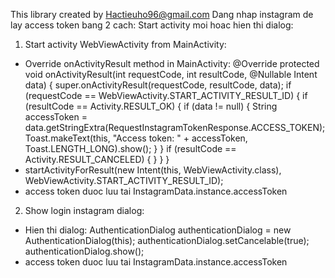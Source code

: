 This library created by Hactieuho96@gmail.com
Dang nhap instagram de lay access token bang 2 cach: Start activity moi hoac hien thi dialog:
1. Start activity WebViewActivity from MainActivity:
- Override onActivityResult method in MainActivity:
    @Override
    protected void onActivityResult(int requestCode, int resultCode, @Nullable Intent data) {
        super.onActivityResult(requestCode, resultCode, data);
        if (requestCode == WebViewActivity.START_ACTIVITY_RESULT_ID) {
            if (resultCode == Activity.RESULT_OK) {
                if (data != null) {
                    String accessToken = data.getStringExtra(RequestInstagramTokenResponse.ACCESS_TOKEN);
                    Toast.makeText(this, "Access token: " + accessToken, Toast.LENGTH_LONG).show();
                }
            }
            if (resultCode == Activity.RESULT_CANCELED) {
            }
        }
    }
- startActivityForResult(new Intent(this, WebViewActivity.class), WebViewActivity.START_ACTIVITY_RESULT_ID);
- access token duoc luu tai InstagramData.instance.accessToken
2. Show login instagram dialog:
- Hien thi dialog:
        AuthenticationDialog authenticationDialog = new AuthenticationDialog(this);
            authenticationDialog.setCancelable(true);
            authenticationDialog.show();
- access token duoc luu tai InstagramData.instance.accessToken